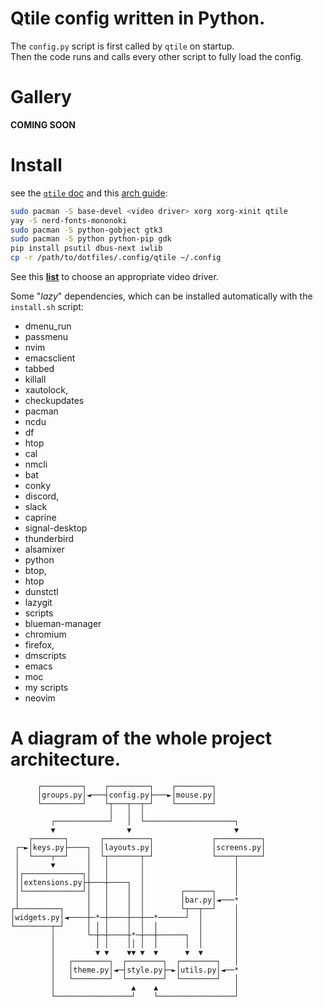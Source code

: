 # Qtile config written in Python.

The `config.py` script is first called by `qtile` on startup.  
Then the code runs and calls every other script to fully load
the config.

# Gallery
**COMING SOON**

# Install
see the [`qtile` doc](http://docs.qtile.org/en/stable/manual/install/index.html) and this [arch guide](https://www.youtube.com/watch?v=pouX5VvX0_Q):
```bash
sudo pacman -S base-devel <video driver> xorg xorg-xinit qtile
yay -S nerd-fonts-mononoki
sudo pacman -S python-gobject gtk3
sudo pacman -S python python-pip gdk
pip install psutil dbus-next iwlib
cp -r /path/to/dotfiles/.config/qtile ~/.config
```
<!-- https://pygobject.readthedocs.io/en/latest/getting_started.html#arch-getting-started -->

See this [**list**](https://wiki.archlinux.org/title/xorg#Driver_installation) to choose an appropriate video driver.

Some "*lazy*" dependencies, which can be installed automatically with the `install.sh` script:  
- dmenu_run
- passmenu
- nvim
- emacsclient
- tabbed
- killall
- xautolock,
- checkupdates
- pacman
- ncdu
- df
- htop
- cal
- nmcli
- bat
- conky
- discord,
- slack
- caprine
- signal-desktop
- thunderbird
- alsamixer
- python
- btop,
- htop
- dunstctl
- lazygit
- scripts
- blueman-manager
- chromium
- firefox,
- dmscripts
- emacs
- moc
- my scripts
- neovim

# A diagram of the whole project architecture.
```
      ┌─────────┐    ┌─────────┐    ┌────────┐
      │groups.py│◄───┤config.py├───►│mouse.py│
      └─────────┘    └┬───┬──┬─┘    └────────┘
                      │   │  │
         ┌────────────┘   │  └────────────────────┐
         ▼                ▼                       ▼
    ┌───────┐       ┌──────────┐             ┌──────────┐
 ┌─►│keys.py├────┐  │layouts.py│             │screens.py│
 │  └────┬──┘    │  └┬───────┬─┘             └────┬─────┘
 │       ▼       │   │       │                    │
 │┌─────────────┐│   │       │                    │
 ││extensions.py├┼───┼────┐  │                    │
 │└─────────────┘│   │    │  │        ┌──────┐    │
 │               │   │    │  │        │bar.py│◄───*
┌┴─────────┐     │   │    │  │        └┬──┬──┘    │
│widgets.py│◄────┼─*─┼────┼──┼──*──────┘  │       │
└────────┬─┘     │ │ │    │  │  │         │       │
         │       └─┼─┼────┼*─┼──┼──────┐  │       │
         │         │ │    ││ │  │      │  │       │
         │         ▼ ▼    ▼▼ ▼  ▼      ▼  ▼       │
         │   ┌────────┐  ┌────────┐  ┌────────┐   │
         │   │theme.py│◄─┤style.py├─►│utils.py│◄──*
         │   └────────┘  └────────┘  └────────┘   │
         │                 ▲    ▲                 │
         └─────────────────┘    └─────────────────┘
```
